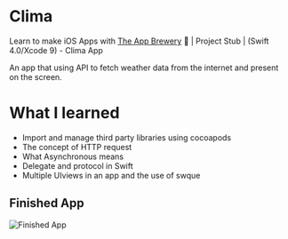 # Clima
Learn to make iOS Apps with [The App Brewery](https://www.appbrewery.co) 📱 | Project Stub | (Swift 4.0/Xcode 9) - Clima App

An app that using API to fetch weather data from the internet and present on the screen.


# What I learned

- Import and manage third party libraries using cocoapods
- The concept of HTTP request
-  What Asynchronous means
-  Delegate and protocol in Swift
- Multiple UIviews in an app and the use of swque


## Finished App
![Finished App](https://github.com/londonappbrewery/Images/blob/master/Clima.gif)



